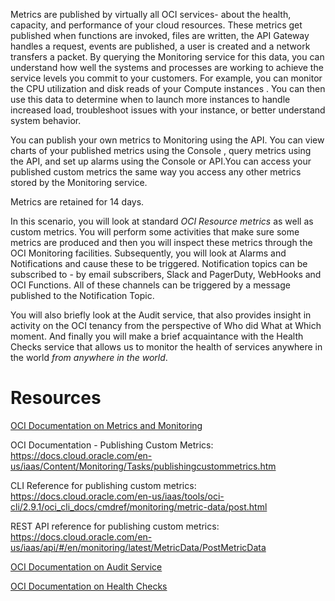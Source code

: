 Metrics are published by virtually all OCI services- about the health, capacity, and performance of your cloud resources. These metrics get published when functions are invoked, files are written, the API Gateway handles a request, events are published, a user is created and a network transfers a packet. By querying the Monitoring service for this data, you can understand how well the systems and processes are working to achieve the service levels you commit to your customers. For example, you can monitor the CPU utilization and disk reads of your Compute instances . You can then use this data to determine when to launch more instances to handle increased load, troubleshoot issues with your instance, or better understand system behavior.

You can publish your own metrics to Monitoring using the API. You can view charts of your published metrics using the Console , query metrics using the API, and set up alarms using the Console or API.You can access your published custom metrics the same way you access any other metrics stored by the Monitoring service. 

Metrics are retained for 14 days.

In this scenario, you will look at standard *OCI Resource metrics* as well as custom metrics. You will perform some activities that make sure some metrics are produced and then you will inspect these metrics through the OCI Monitoring facilities. Subsequently, you will look at Alarms and Notifications and cause these to be triggered. Notification topics can be subscribed to - by email subscribers, Slack and PagerDuty, WebHooks and OCI Functions. All of these channels can be triggered by a message published to the Notification Topic.

You will also briefly look at the Audit service, that also provides insight in activity on the OCI tenancy from the perspective of Who did What at Which moment. And finally you will make a brief acquaintance with the Health Checks service that allows us to monitor the health of services anywhere in the world *from anywhere in the world*. 

# Resources
[OCI Documentation on Metrics and Monitoring](https://docs.cloud.oracle.com/en-us/iaas/Content/Monitoring/Concepts/monitoringoverview.htm)

OCI Documentation - Publishing Custom Metrics: https://docs.cloud.oracle.com/en-us/iaas/Content/Monitoring/Tasks/publishingcustommetrics.htm

CLI Reference for publishing custom metrics: https://docs.cloud.oracle.com/en-us/iaas/tools/oci-cli/2.9.1/oci_cli_docs/cmdref/monitoring/metric-data/post.html

REST API reference for publishing custom metrics: https://docs.cloud.oracle.com/en-us/iaas/api/#/en/monitoring/latest/MetricData/PostMetricData 

[OCI Documentation on Audit Service](https://docs.cloud.oracle.com/en-us/iaas/Content/Audit/Concepts/auditoverview.htm)

[OCI Documentation on Health Checks](https://docs.cloud.oracle.com/en-us/iaas/Content/HealthChecks/Concepts/healthchecks.htm)

